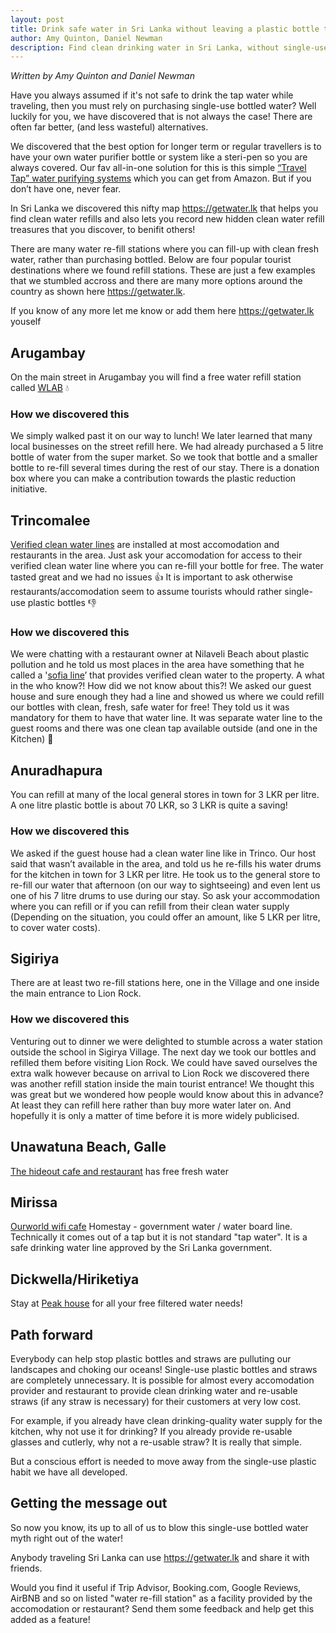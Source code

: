 ```yaml
---
layout: post
title: Drink safe water in Sri Lanka without leaving a plastic bottle trail
author: Amy Quinton, Daniel Newman
description: Find clean drinking water in Sri Lanka, without single-use disposable plastic bottles
---
```


*Written by Amy Quinton and Daniel Newman*

Have you always assumed if it's not safe to drink the tap water while traveling, then you must rely on purchasing single-use bottled water? Well luckily for you, we have discovered that is not always the case! There are often far better, (and less wasteful) alternatives.

We discovered that the best option for longer term or regular travellers is to have your own water purifier bottle or system like a steri-pen so you are always covered. Our fav all-in-one solution for this is this simple [“Travel Tap” water purifying systems][1] which you can get from Amazon. But if you don’t have one, never fear.

In Sri Lanka we discovered this nifty map https://getwater.lk that helps you find clean water refills and also lets you record new hidden clean water refill treasures that you discover, to benifit others!

There are many water re-fill stations where you can fill-up with clean fresh water, rather than purchasing bottled. Below are four popular tourist destinations where we found refill stations. These are just a few examples that we stumbled accross and there are many more options around the country as shown here https://getwater.lk. 

If you know of any more let me know or add them here https://getwater.lk youself

## Arugambay

On the main street in Arugambay you will find a free water refill station called [WLAB][6] :droplet:

### How we discovered this
We simply walked past it on our way to lunch! We later learned that many local businesses on the street refill here. We had already purchased a 5 litre bottle of water from the super market. So we took that bottle and a smaller bottle to re-fill several times during the rest of our stay. There is a donation box where you can make a contribution towards the plastic reduction initiative. 

## Trincomalee

[Verified clean water lines][2] are installed at most accomodation and restaurants in the area. Just ask your accomodation for access to their verified clean water line where you can re-fill your bottle for free. The water tasted great and we had no issues :thumbsup: It is important to ask otherwise restaurants/accomodation seem to assume tourists whould rather single-use plastic bottles :thumbsdown:

### How we discovered this

We were chatting with a restaurant owner at Nilaveli Beach about plastic pollution and he told us most places in the area have something that he called a '[sofia line][2]’ that provides verified clean water to the property. A what in the who know?! How did we not know about this?! We asked our guest house and sure enough they had a line and showed us where we could refill our bottles with clean, fresh, safe water for free! They told us it was mandatory for them to have that water line. It was separate water line to the guest rooms and there was one clean tap available outside (and one in the Kitchen) :potable_water:


## Anuradhapura

You can refill at many of the local general stores in town for 3 LKR per litre. A one litre plastic bottle is about 70 LKR, so 3 LKR is quite a saving!

### How we discovered this
We asked if the guest house had a clean water line like in Trinco. Our host said that wasn’t available in the area, and told us he re-fills his water drums for the kitchen in town for 3 LKR per litre. He took us to the general store to re-fill our water that afternoon (on our way to sightseeing) and even lent us one of his 7 litre drums to use during our stay. So ask your accommodation where you can refill or if you can refill from their clean water supply (Depending on the situation, you could offer an amount, like 5 LKR per litre, to cover water costs).

## Sigiriya

There are at least two re-fill stations here, one in the Village and one inside the main entrance to Lion Rock.

### How we discovered this
Venturing out to dinner we were delighted to stumble across a water station outside the school in Sigirya Village. The next day we took our bottles and refilled them before visiting Lion Rock. We could have saved ourselves the extra walk however because on arrival to Lion Rock we discovered there was another refill station inside the main tourist entrance! We thought this was great but we wondered how people would know about this in advance? At least they can refill here rather than buy more water later on. And hopefully it is only a matter of time before it is more widely publicised.

## Unawatuna Beach, Galle
[The hideout cafe and restaurant][3] has free fresh water 

## Mirissa

[Ourworld wifi cafe][4]
Homestay - government water / water board line. Technically it comes out of a tap but it is not standard "tap water". It is a safe drinking water line approved by the Sri Lanka government.

## Dickwella/Hiriketiya
Stay at [Peak house][5] for all your free filtered water needs!

## Path forward

Everybody can help stop plastic bottles and straws are pulluting our landscapes and choking our oceans! Single-use plastic bottles and straws are completely unnecessary. It is possible for almost every accomodation provider and restaurant to provide clean drinking water and re-usable straws (if any straw is necessary) for their customers at very low cost.

For example, if you already have clean drinking-quality water supply for the kitchen, why not use it for drinking? If you already provide re-usable glasses and cutlerly, why not a re-usable straw? It is really that simple.

But a conscious effort is needed to move away from the single-use plastic habit we have all developed.

## Getting the message out

So now you know, its up to all of us to blow this single-use bottled water myth right out of the water!

Anybody traveling Sri Lanka can use https://getwater.lk and share it with friends. 

Would you find it useful if Trip Advisor, Booking.com, Google Reviews, AirBNB and so on listed "water re-fill station" as a facility provided by the accomodation or restaurant? Send them some feedback and help get this added as a feature!

[1]: https://www.amazon.co.uk/Travel-Spout-800ml-filter-bottle/dp/B006RGLHOY
[2]: https://www.water-technology.net/uncategorised/newssri-lanka-completes-water-supply-project-funded-by-french-government/
[3]: https://en.tripadvisor.com.hk/Restaurant_Review-g644047-d15534152-Reviews-The_Hideout_Unawatuna-Unawatuna_Galle_District_Southern_Province.html
[4]: https://www.facebook.com/pages/category/Local-Business/Our-World-Wifi-Cafe-1722413431118366/
[5]: https://www.tripadvisor.com.sg/Hotel_Review-g946553-d15071396-Reviews-Peak_House-Matara_Southern_Province.html
[6]: https://www.wastelessabay.com/
